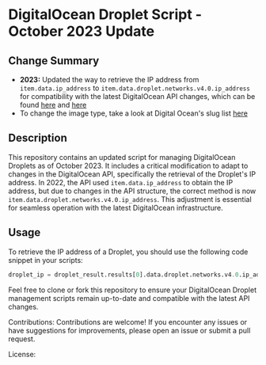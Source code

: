 # DigitalOcean Droplet Script - October 2023 Update

## Change Summary

- **2023:** Updated the way to retrieve the IP address from `item.data.ip_address` to `item.data.droplet.networks.v4.0.ip_address` for compatibility with the latest DigitalOcean API changes, which can be found [here](https://docs.digitalocean.com/reference/api/) and [here](https://docs.ansible.com/ansible/latest/collections/community/digitalocean/digital_ocean_droplet_module.html)
- To change the image type, take a look at Digital Ocean's slug list [here](https://slugs.do-api.dev/)

## Description

This repository contains an updated script for managing DigitalOcean Droplets as of October 2023. It includes a critical modification to adapt to changes in the DigitalOcean API, specifically the retrieval of the Droplet's IP address. In 2022, the API used ```item.data.ip_address``` to obtain the IP address, but due to changes in the API structure, the correct method is now ```item.data.droplet.networks.v4.0.ip_address```. This adjustment is essential for seamless operation with the latest DigitalOcean infrastructure.

## Usage

To retrieve the IP address of a Droplet, you should use the following code snippet in your scripts:

```python
droplet_ip = droplet_result.results[0].data.droplet.networks.v4.0.ip_address
```
Feel free to clone or fork this repository to ensure your DigitalOcean Droplet management scripts remain up-to-date and compatible with the latest API changes.

Contributions:
Contributions are welcome! If you encounter any issues or have suggestions for improvements, please open an issue or submit a pull request.

License:

